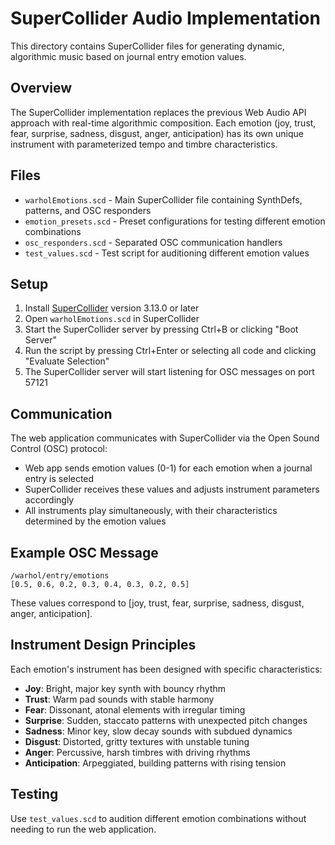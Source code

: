 # SuperCollider Audio Implementation

This directory contains SuperCollider files for generating dynamic, algorithmic music based on journal entry emotion values.

## Overview

The SuperCollider implementation replaces the previous Web Audio API approach with real-time algorithmic composition. Each emotion (joy, trust, fear, surprise, sadness, disgust, anger, anticipation) has its own unique instrument with parameterized tempo and timbre characteristics.

## Files

- `warholEmotions.scd` - Main SuperCollider file containing SynthDefs, patterns, and OSC responders
- `emotion_presets.scd` - Preset configurations for testing different emotion combinations
- `osc_responders.scd` - Separated OSC communication handlers
- `test_values.scd` - Test script for auditioning different emotion values

## Setup

1. Install [SuperCollider](https://supercollider.github.io/) version 3.13.0 or later
2. Open `warholEmotions.scd` in SuperCollider
3. Start the SuperCollider server by pressing Ctrl+B or clicking "Boot Server"
4. Run the script by pressing Ctrl+Enter or selecting all code and clicking "Evaluate Selection"
5. The SuperCollider server will start listening for OSC messages on port 57121

## Communication

The web application communicates with SuperCollider via the Open Sound Control (OSC) protocol:

- Web app sends emotion values (0-1) for each emotion when a journal entry is selected
- SuperCollider receives these values and adjusts instrument parameters accordingly
- All instruments play simultaneously, with their characteristics determined by the emotion values

## Example OSC Message

```
/warhol/entry/emotions
[0.5, 0.6, 0.2, 0.3, 0.4, 0.3, 0.2, 0.5]
```

These values correspond to [joy, trust, fear, surprise, sadness, disgust, anger, anticipation].

## Instrument Design Principles

Each emotion's instrument has been designed with specific characteristics:

- **Joy**: Bright, major key synth with bouncy rhythm
- **Trust**: Warm pad sounds with stable harmony
- **Fear**: Dissonant, atonal elements with irregular timing
- **Surprise**: Sudden, staccato patterns with unexpected pitch changes
- **Sadness**: Minor key, slow decay sounds with subdued dynamics
- **Disgust**: Distorted, gritty textures with unstable tuning
- **Anger**: Percussive, harsh timbres with driving rhythms
- **Anticipation**: Arpeggiated, building patterns with rising tension

## Testing

Use `test_values.scd` to audition different emotion combinations without needing to run the web application. 